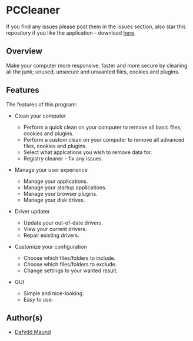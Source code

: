 # PCCleaner
If you find any issues please post them in the issues section, also star this repository if you like the application - download [here](https://github.com/Stryzhh/PC/releases).

## Overview
Make your computer more responsive, faster and more secure by cleaning all the junk; unused, unsecure and unwanted files, cookies and plugins.

## Features

The features of this program:

* Clean your computer
  * Perform a quick clean on your computer to remove all basic files, cookies and plugins.
  * Perform a custom clean on your computer to remove all advanced files, cookies and plugins.
  * Select what applcations you wish to remove data for.
  * Registry cleaner - fix any issues.

* Manage your user experience
  * Manage your applications.
  * Manage your startup applications.
  * Manage your browser plugins.
  * Manage your disk drives.

* Driver updater
  * Update your out-of-date drivers.
  * View your current drivers.
  * Repair existing drivers.

* Customize your configuration
  * Choose which files/folders to include.
  * Choose which files/folders to exclude.
  * Change settings to your wanted result.

* GUI
  * Simple and nice-looking.
  * Easy to use.

## Author(s)
* [Dafydd Maund](https://github.com/Stryzhh)
